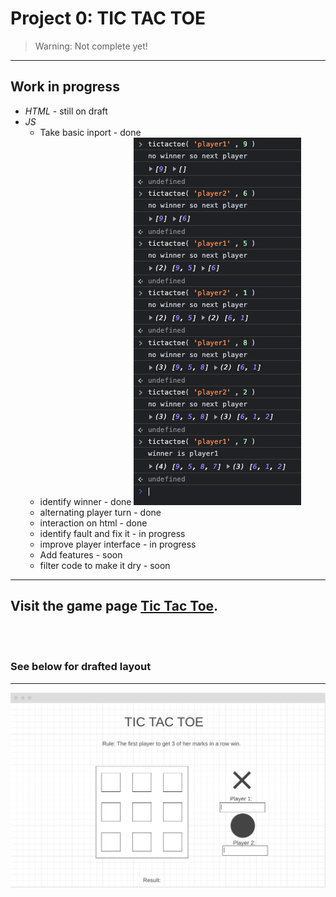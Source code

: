 # Project 0: TIC TAC TOE

> Warning: Not complete yet!
---
## Work in progress
* *HTML* - still on draft
* *JS* 
    * Take basic inport - done
    * identify winner - done
![testing result](images/testing-result.png)
    * alternating player turn - done
    * interaction on html - done
    * identify fault and fix it - in progress
    * improve player interface - in progress
    * Add features - soon
    * filter code to make it dry - soon

---
## Visit the game page [Tic Tac Toe](https://external.ink?to=/btee9910.github.io/project0/).

<br></br>

### See below for drafted layout
---

![Layout](images/updated-layout.png)




